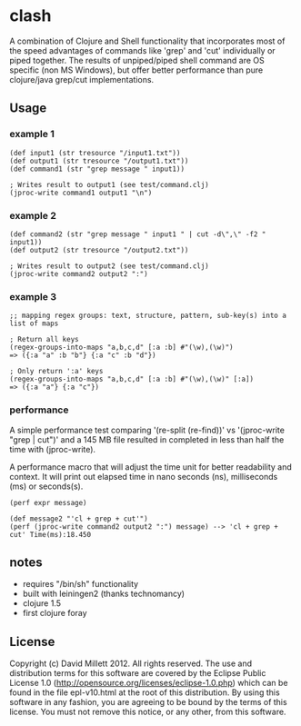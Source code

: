 # clash
A combination of Clojure and Shell functionality that incorporates
most of the speed advantages of commands like 'grep' and 'cut' 
individually or piped together. The results of unpiped/piped
shell command are OS specific (non MS Windows), but offer better 
performance than pure clojure/java grep/cut implementations.

## Usage

### example 1

    (def input1 (str tresource "/input1.txt"))
    (def output1 (str tresource "/output1.txt"))
    (def command1 (str "grep message " input1))

    ; Writes result to output1 (see test/command.clj)
    (jproc-write command1 output1 "\n")

### example 2
    (def command2 (str "grep message " input1 " | cut -d\",\" -f2 " input1))
    (def output2 (str tresource "/output2.txt"))

    ; Writes result to output2 (see test/command.clj)
    (jproc-write command2 output2 ":")

### example 3
    ;; mapping regex groups: text, structure, pattern, sub-key(s) into a list of maps
    
    ; Return all keys
    (regex-groups-into-maps "a,b,c,d" [:a :b] #"(\w),(\w)")
    => ({:a "a" :b "b"} {:a "c" :b "d"})    
    
    ; Only return ':a' keys
    (regex-groups-into-maps "a,b,c,d" [:a :b] #"(\w),(\w)" [:a])
    => ({:a "a"} {:a "c"})

### performance
A simple performance test comparing '(re-split (re-find))' vs
'(jproc-write "grep | cut")' and a 145 MB file resulted in
completed in less than half the time with (jproc-write).

A performance macro that will adjust the time unit for
better readability and context. It will print out elapsed time
in nano seconds (ns), milliseconds (ms) or seconds(s). 

    (perf expr message)

    (def message2 "'cl + grep + cut'")
    (perf (jproc-write command2 output2 ":") message) --> 'cl + grep + cut' Time(ms):18.450

## notes
* requires "/bin/sh" functionality
* built with leiningen2 (thanks technomancy)
* clojure 1.5
* first clojure foray

## License
Copyright (c) David Millett 2012. All rights reserved.
The use and distribution terms for this software are covered by the
Eclipse Public License 1.0 (http://opensource.org/licenses/eclipse-1.0.php)
which can be found in the file epl-v10.html at the root of this distribution.
By using this software in any fashion, you are agreeing to be bound by
the terms of this license.
You must not remove this notice, or any other, from this software.


